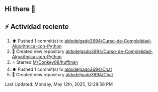## Hi there 👋

## :zap: Actividad reciente
<!--RECENT_ACTIVITY:start-->
1. ⬆️ Pushed 1 commit(s) to [aldodelgado3694/Curso-de-Complejidad-Algoritmica-con-Python](https://github.com/aldodelgado3694/Curso-de-Complejidad-Algoritmica-con-Python)<br>
2. 📔 Created new repository [aldodelgado3694/Curso-de-Complejidad-Algoritmica-con-Python](https://github.com/aldodelgado3694/Curso-de-Complejidad-Algoritmica-con-Python)<br>
3. ⭐ Starred [MrDonkey08/huffman](https://github.com/MrDonkey08/huffman)<br>
4. ⬆️ Pushed 1 commit(s) to [aldodelgado3694/Chat](https://github.com/aldodelgado3694/Chat)<br>
5. 📔 Created new repository [aldodelgado3694/Chat](https://github.com/aldodelgado3694/Chat)<br>
<!--RECENT_ACTIVITY:end-->

<!--RECENT_ACTIVITY:last_update-->
Last Updated: Monday, May 12th, 2025, 12:28:58 PM
<!--RECENT_ACTIVITY:last_update_end-->

<!--
**aldodelgado3694/aldodelgado3694** is a ✨ _special_ ✨ repository because its `README.md` (this file) appears on your GitHub profile.

Here are some ideas to get you started:

- 🔭 I’m currently working on ...
- 🌱 I’m currently learning ...
- 👯 I’m looking to collaborate on ...
- 🤔 I’m looking for help with ...
- 💬 Ask me about ...
- 📫 How to reach me: ...
- 😄 Pronouns: ...
- ⚡ Fun fact: ...
-->
